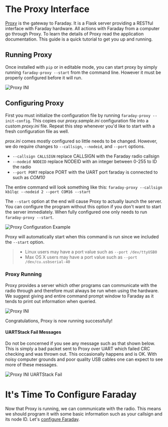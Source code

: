 
# The Proxy Interface

[Proxy](../../proxy) is the gateway to Faraday. It is a Flask server providing a RESTful interface with Faraday hardware. All actions with Faraday from a computer go through Proxy. To learn the details of Proxy read the application documentation. This guide is a quick tutorial to get you up and running.

## Running Proxy
Once installed with `pip` or in editable mode, you can start proxy by simply running `faraday-proxy --start` from the command line. However it must be properly configured before it will run.

![Proxy INI](images/proxy.jpg "Proxy command prompt")

## Configuring Proxy
First you must initialize the configuration file by running `faraday-proxy --init-config`. This copies our *proxy.sample.ini* configuration file into a custom *proxy.ini* file. Repeat this step whenever you'd like to start with a fresh configuration file as well.

*prox.ini* comes mostly configured so little needs to be changed. However, we do require changes to `--callsign`, `--nodeid`, and `--port` options.
* `--callsign CALLSIGN` replace CALLSIGN with the Faraday radio callsign
* `--nodeid NODEID` replace NODEID with an integer between 0-255 to ID the radio
* `--port PORT` replace PORT with the UART port faraday is connected to such as *COM10*

The entire command will look something like this:
`faraday-proxy --callsign kb1lqc --nodeid 2 --port COM16 --start`

The `--start` option at the end will cause Proxy to actually launch the server. You can configure the program without this option if you don't want to start the server immediately. When fully configured one only needs to run `faraday-proxy --start`.

![Proxy Configuration Example](images/proxy-configuration.jpg "Proxy configuration")

Proxy will automatically start when this command is run since we included the `--start` option.

> * Linux users may have a port value such as `--port /dev/ttyUSB0`
> * Max OS X users may have a port value such as `--port /dev/cu.usbserial-40`

### Proxy Running
Proxy provides a server which other programs can communicate with the radio through and therefore must always be run when using the hardware. We suggest giving and entire command prompt window to Faraday as it tends to print out information when queried.

![Proxy INI](images/proxy.jpg "Proxy command prompt")

Congratulations, Proxy is now running successfully!

#### UARTStack Fail Messages
Do not be concerned if you see any message such as that shown below. This is simply a bad packet sent to Proxy over UART which failed CRC checking and was thrown out. This occasionally happens and is OK. With noisy computer grounds and poor quality USB cables one can expect to see more of these messages.

![Proxy INI UARTStack Fail](images/proxy-uartstackfail.jpg "Proxy command prompt")

# It's Time To Configure Faraday
Now that Proxy is running, we can communicate with the radio. This means we should program it with some basic information such as your callsign and its node ID. Let's [configure Faraday](configuring-faraday.md).
